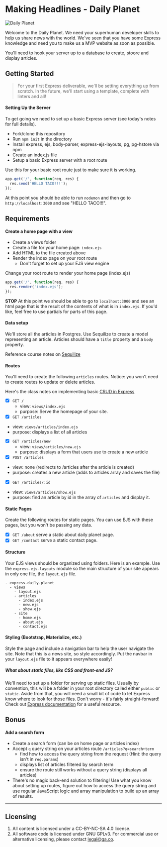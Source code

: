 # Making Headlines - Daily Planet

![Daily Planet](http://blogs.smithsonianmag.com/design/files/2013/06/first-daily-planet1.jpg)

Welcome to the Daily Planet. We need your superhuman developer skills to help us share news with the world. We've seen that you have some Express knowledge and need you to make us a MVP website as soon as possible.

You'll need to hook your server up to a database to create, stoore and display
articles.

## Getting Started

> For your first Express deliverable, we'll be setting everything up from
> scratch. In the future, we'll start using a template, complete with linters
> and all!

#### Setting Up the Server

To get going we need to set up a basic Express server (see today's notes for
full details).

* Fork/clone this repository
* Run `npm init` in the directory
* Install express, ejs, body-parser, express-ejs-layouts, pg, pg-hstore via npm
* Create an index.js file
* Setup a basic Express server with a root route

Use this for your basic root route just to make sure it is working.

```js
app.get('/', function(req, res) {
  res.send('HELLO TACO!!!');
});
```

At this point you should be able to run `nodemon` and then go to `http://localhost:3000` and see "HELLO TACO!!!".

## Requirements

#### Create a home page with a view

* Create a views folder
* Create a file for your home page: `index.ejs`
* Add HTML to the file created above
* Render the index page on your root route
  * Don't forget to set up your EJS view engine

Change your root route to render your home page (index.ejs)

```js
app.get('/', function(req, res) {
  res.render('index.ejs');
});
```

**STOP** At this point we should be able to go to `localhost:3000` and see an html page that is the result of the contents of what is in `index.ejs`. If you'd like, feel free to use partials for parts of this page.

#### Data setup

We'll store all the articles in Postgres. Use Sequilize to create a model
representing an article. Articles should have a `title` property and a `body`
property.

Reference course notes on [Sequilize](https://wdi_sea.gitbooks.io/notes/content/05-express/express-sequelize/readme.html)

#### Routes
You'll need to create the following `articles` routes. Notice: you won't need
to create routes to update or delete articles.

Here's the class notes on implementing basic [CRUD in Express](https://wdi_sea.gitbooks.io/notes/content/05-express/express-intro/05crudexpress.html)

- [x] `GET /`
  * view: `views/index.ejs`
  * purpose: Serve the homepage of your site.
- [x]  `GET /articles`
  * view: `views/articles/index.ejs`
  * purpose: displays a list of all articles
- [x] `GET /articles/new`
  * view: `views/articles/new.ejs`
  * purpose: displays a form that users use to create a new article
- [x]  `POST /articles`
  * view: none (redirects to /articles after the article is created)
  * purpose: creates a new article (adds to articles array and saves the file)
- [x]  `GET /articles/:id`
  * view: `views/articles/show.ejs`
  * purpose: find an article by id in the array of `articles` and display it.

#### Static Pages
Create the following routes for static pages. You can use EJS with these pages, but you won't be passing any data.

- [x]  `GET /about` serve a static about daily planet page.
- [x]  `GET /contact` serve a static contact page.

#### Structure

Your EJS views should be organized using folders. Here is an example.
Use the `express-ejs-layouts` module so the main structure of your site
appears in only one file, the `layout.ejs` file.

```
- express-daily-planet
  - views
    - layout.ejs
    - articles
      - index.ejs
      - new.ejs
      - show.ejs
    - site
      - home.ejs
      - about.ejs
      - contact.ejs
```

#### Styling (Bootstrap, Materialize, etc.)

Style the page and include a navigation bar to help the user navigate the site.
Note that this is a news site, so style accordingly. Put the navbar in your
`layout.ejs` file to it appears everywhere easily!

##### What about static files, like CSS and front-end JS?

We'll need to set up a folder for serving up static files. Usually by convention, this will be a folder in your root directory called either `public` or `static`. Aside from that, you will need a small bit of code to let Express know where to look for those files. Don't worry - it's fairly straight-forward! Check out [Express documentation](http://expressjs.com/starter/static-files.html) for a useful resource.

## Bonus

#### Add a search form

* Create a search form (can be on home page or articles index)
* Accept `q` query string on your articles route `/articles?q=search+term`
    * find how to access the query string from the request (Hint: the query isn't in `req.params`)
    * displays list of articles filtered by search term
    * ensure the route still works without a query string (displays all articles)
* There's no magic back-end solution to filtering! Use what you know about setting up routes, figure out how to access the query string and use regular JavaScript logic and array manipulation to build up an array of results.


---

## Licensing
1. All content is licensed under a CC-BY-NC-SA 4.0 license.
2. All software code is licensed under GNU GPLv3. For commercial use or alternative licensing, please contact legal@ga.co.
